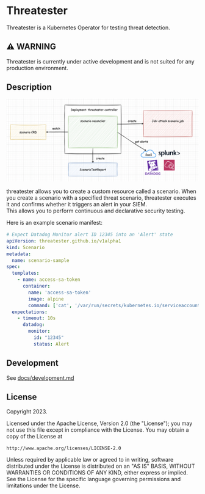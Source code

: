 # Threatester

Threatester is a Kubernetes Operator for testing threat detection.  

## ⚠ WARNING

Threatester is currently under active development and is not suited for any production environment.

## Description


![](docs/img/workload.png)

threatester allows you to create a custom resource called a scenario. When you create a scenario with a specified threat scenario, threatester executes it and confirms whether it triggers an alert in your SIEM.  
This allows you to perform continuous and declarative security testing.

Here is an example scenario manifest:

```yaml
# Expect Datadog Monitor alert ID 12345 into an 'Alert' state
apiVersion: threatester.github.io/v1alpha1
kind: Scenario
metadata:
  name: scenario-sample
spec:
  templates:
    - name: access-sa-token
      container:
        name: 'access-sa-token'
        image: alpine
        command: ['cat', '/var/run/secrets/kubernetes.io/serviceaccount/token']
  expectations:
    - timeout: 10s
      datadog:
        monitor:
          id: "12345"
          status: Alert
```

## Development

See [docs/development.md](docs/development.md)

## License

Copyright 2023.

Licensed under the Apache License, Version 2.0 (the "License");
you may not use this file except in compliance with the License.
You may obtain a copy of the License at

    http://www.apache.org/licenses/LICENSE-2.0

Unless required by applicable law or agreed to in writing, software
distributed under the License is distributed on an "AS IS" BASIS,
WITHOUT WARRANTIES OR CONDITIONS OF ANY KIND, either express or implied.
See the License for the specific language governing permissions and
limitations under the License.

